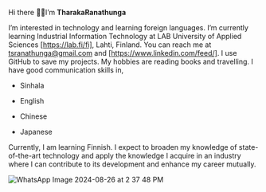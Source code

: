 Hi there :raising_hand_woman:I’m **TharakaRanathunga**

I’m interested in technology and learning foreign languages.
I’m currently learning Industrial Information Technology at LAB University of Applied Sciences [https://lab.fi/fi], Lahti, Finland.
You can reach me at tsranathunga@gmail.com and [https://www.linkedin.com/feed/].
I use GitHub to save my projects.
My hobbies are reading books and travelling.
I have good communication skills in, 
- Sinhala 
* English
+ Chinese
- Japanese 


Currently, I am learning Finnish.
I expect to broaden my knowledge of state-of-the-art technology and apply the knowledge I acquire in an industry where I can contribute to its development and enhance my career mutually.

![WhatsApp Image 2024-08-26 at 2 37 48 PM](https://github.com/user-attachments/assets/861e9d74-54f4-487c-9db9-0f24443ef0ab)

<!---
TharakaRanathunga/TharakaRanathunga is a ✨ special ✨ repository because its `README.md` (this file) appears on your GitHub profile.
You can click the Preview link to take a look at your changes.
--->
